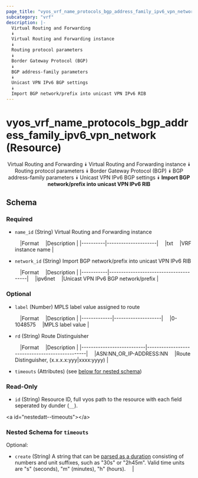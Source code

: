 ```yaml
---
page_title: "vyos_vrf_name_protocols_bgp_address_family_ipv6_vpn_network Resource - terraform-provider-vyos"
subcategory: "vrf"
description: |-
  Virtual Routing and Forwarding
  ⯯
  Virtual Routing and Forwarding instance
  ⯯
  Routing protocol parameters
  ⯯
  Border Gateway Protocol (BGP)
  ⯯
  BGP address-family parameters
  ⯯
  Unicast VPN IPv6 BGP settings
  ⯯
  Import BGP network/prefix into unicast VPN IPv6 RIB
---
```


# vyos_vrf_name_protocols_bgp_address_family_ipv6_vpn_network (Resource)
<center>

Virtual Routing and Forwarding
⯯
Virtual Routing and Forwarding instance
⯯
Routing protocol parameters
⯯
Border Gateway Protocol (BGP)
⯯
BGP address-family parameters
⯯
Unicast VPN IPv6 BGP settings
⯯
**Import BGP network/prefix into unicast VPN IPv6 RIB**


</center>

## Schema

### Required

- `name_id` (String) Virtual Routing and Forwarding instance

    &emsp;|Format  &emsp;|Description        |
    |----------|---------------------|
    &emsp;|txt     &emsp;|VRF instance name  |
- `network_id` (String) Import BGP network/prefix into unicast VPN IPv6 RIB

    &emsp;|Format   &emsp;|Description                          |
    |-----------|---------------------------------------|
    &emsp;|ipv6net  &emsp;|Unicast VPN IPv6 BGP network/prefix  |

### Optional

- `label` (Number) MPLS label value assigned to route

    &emsp;|Format     &emsp;|Description       |
    |-------------|--------------------|
    &emsp;|0-1048575  &emsp;|MPLS label value  |
- `rd` (String) Route Distinguisher

    &emsp;|Format                   &emsp;|Description                                   |
    |---------------------------|------------------------------------------------|
    &emsp;|ASN:NN_OR_IP-ADDRESS:NN  &emsp;|Route Distinguisher, (x.x.x.x:yyy|xxxx:yyyy)  |
- `timeouts` (Attributes) (see [below for nested schema](#nestedatt--timeouts))

### Read-Only

- `id` (String) Resource ID, full vyos path to the resource with each field seperated by dunder (`__`).

&lt;a id=&#34;nestedatt--timeouts&#34;&gt;&lt;/a&gt;
### Nested Schema for `timeouts`

Optional:

- `create` (String) A string that can be [parsed as a duration](https://pkg.go.dev/time#ParseDuration) consisting of numbers and unit suffixes, such as &#34;30s&#34; or &#34;2h45m&#34;. Valid time units are &#34;s&#34; (seconds), &#34;m&#34; (minutes), &#34;h&#34; (hours).  &emsp;|
